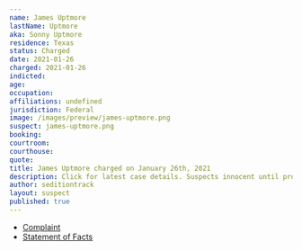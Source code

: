 ```yaml
---
name: James Uptmore
lastName: Uptmore
aka: Sonny Uptmore
residence: Texas
status: Charged
date: 2021-01-26
charged: 2021-01-26
indicted:
age:
occupation:
affiliations: undefined
jurisdiction: Federal
image: /images/preview/james-uptmore.png
suspect: james-uptmore.png
booking:
courtroom:
courthouse:
quote:
title: James Uptmore charged on January 26th, 2021
description: Click for latest case details. Suspects innocent until proven guilty.
author: seditiontrack
layout: suspect
published: true
---
```

- [Complaint](https://www.justice.gov/opa/page/file/1360731/download)
- [Statement of Facts](https://www.justice.gov/opa/page/file/1360731/download)
